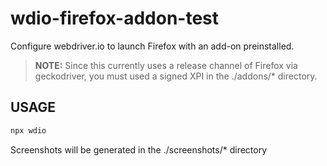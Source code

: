 # wdio-firefox-addon-test

Configure webdriver.io to launch Firefox with an add-on preinstalled.

> **NOTE:** Since this currently uses a release channel of Firefox via geckodriver, you must used a signed XPI in the ./addons/* directory.

## USAGE

```sh
npx wdio
```

Screenshots will be generated in the ./screenshots/* directory
